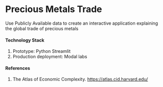 # Precious Metals Trade
Use Publicly Available data to create an interactive application explaining the global trade of precious metals

#### Technology Stack 
1. Prototype: Python Streamlit
2. Production deployment: Modal labs

#### References 
1. The Atlas of Economic Complexity. https://atlas.cid.harvard.edu/
